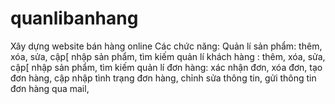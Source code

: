 # quanlibanhang
Xây dựng website bán hàng online
Các chức năng:
Quản lí sản phẩm: thêm, xóa, sửa, cập[ nhập sản phẩm, tìm kiếm
quản lí khách hàng : thêm, xóa, sửa, cập[ nhập sản phẩm, tìm kiếm
quản lí đơn hàng: xác nhận đơn, xóa đơn, tạo đơn hàng, cập nhập tình trạng đơn hàng, chỉnh sửa thông tin, gửi thông tin đơn hàng qua mail,
